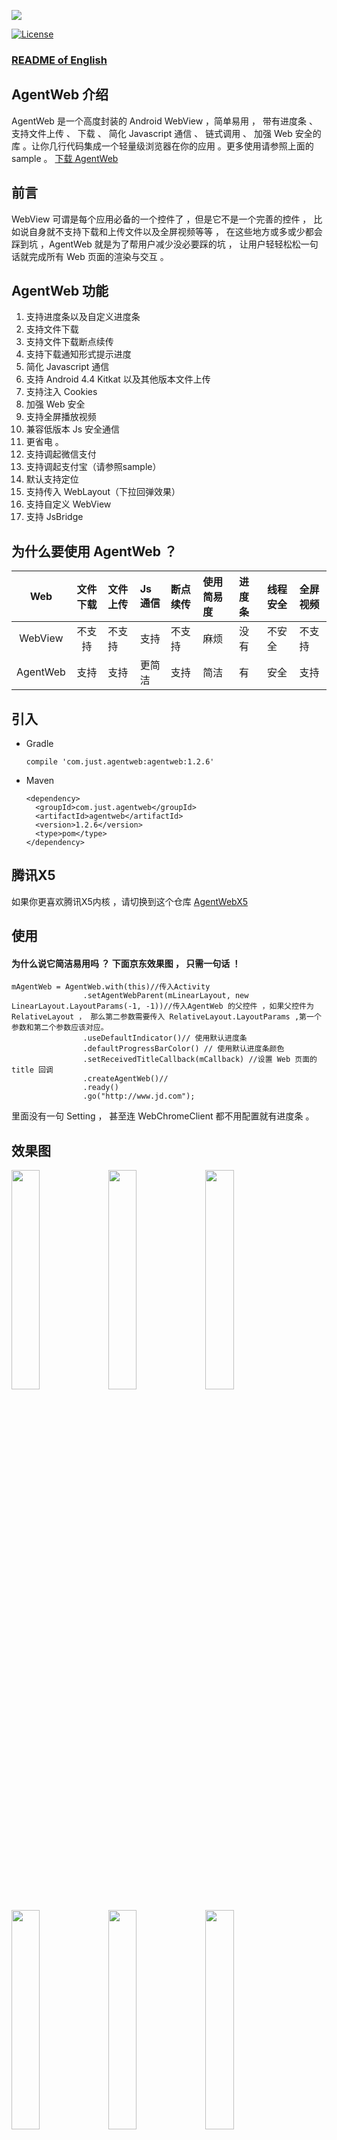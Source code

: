 ![](./img/logo.png)

[![License][licensesvg]][license]

### [README of English](./README_ENGLISH.md)

## AgentWeb 介绍

AgentWeb 是一个高度封装的 Android WebView ，简单易用 ， 带有进度条 、 支持文件上传 、 下载 、 简化 Javascript 通信 、 链式调用 、 加强 Web 安全的库 。让你几行代码集成一个轻量级浏览器在你的应用 。更多使用请参照上面的 sample 。 [下载 AgentWeb ](./agentweb.apk)

## 前言 
WebView 可谓是每个应用必备的一个控件了 ，但是它不是一个完善的控件 ， 比如说自身就不支持下载和上传文件以及全屏视频等等 ， 在这些地方或多或少都会踩到坑 ，AgentWeb 就是为了帮用户减少没必要踩的坑 ， 让用户轻轻松松一句话就完成所有 Web 页面的渲染与交互 。   


## AgentWeb 功能
1. 支持进度条以及自定义进度条
2. 支持文件下载
3. 支持文件下载断点续传
4. 支持下载通知形式提示进度
5. 简化 Javascript 通信 
6. 支持 Android 4.4 Kitkat 以及其他版本文件上传
7. 支持注入 Cookies
8. 加强 Web 安全
9. 支持全屏播放视频
10. 兼容低版本 Js 安全通信
11. 更省电 。
12. 支持调起微信支付
13. 支持调起支付宝（请参照sample）
14. 默认支持定位
15. 支持传入 WebLayout（下拉回弹效果）
16. 支持自定义 WebView 
17. 支持 JsBridge

## 为什么要使用 AgentWeb ？

|     Web     |  文件下载  |  文件上传 |   Js 通信  |  断点续传  |   使用简易度 |  进度条      | 线程安全    |全屏视频|
|:-----------:|:---------:|:---------|:---------|:---------|:----------- |:-----------|:-----------|:--------|
| WebView     |  不支持    | 不支持		|  支持    |     不支持 |    麻烦      | 没有        | 不安全      |不支持|
| AgentWeb	 |  支持		| 支持		|  更简洁   |   支持    |    简洁      | 有         |  安全       |支持|	

## 引入



* Gradle 
   
   ```
   compile 'com.just.agentweb:agentweb:1.2.6'
   ```
* Maven
	
	```
	<dependency>
 	  <groupId>com.just.agentweb</groupId>
 	  <artifactId>agentweb</artifactId>
	  <version>1.2.6</version>
	  <type>pom</type>
	</dependency>
	
	```

## 腾讯X5
如果你更喜欢腾讯X5内核 ，请切换到这个仓库
[AgentWebX5](https://github.com/Justson/AgentWebX5)

## 使用
#### 为什么说它简洁易用吗 ？ 下面京东效果图 ， 只需一句话 ！

```
mAgentWeb = AgentWeb.with(this)//传入Activity
                .setAgentWebParent(mLinearLayout, new LinearLayout.LayoutParams(-1, -1))//传入AgentWeb 的父控件 ，如果父控件为 RelativeLayout ， 那么第二参数需要传入 RelativeLayout.LayoutParams ,第一个参数和第二个参数应该对应。
                .useDefaultIndicator()// 使用默认进度条
                .defaultProgressBarColor() // 使用默认进度条颜色
                .setReceivedTitleCallback(mCallback) //设置 Web 页面的 title 回调
                .createAgentWeb()//
                .ready()
                .go("http://www.jd.com");

```
里面没有一句 Setting ， 甚至连 WebChromeClient 都不用配置就有进度条 。 




## 效果图 
<a href="img/jd.png"><img src="img/jd.png" width="30%"/></a> <a href="img/wechat pay.png"><img src="img/wechat pay.png" width="30%"/></a> <a href="img/alipay.png"><img src="img/alipay.png" width="30%"/></a>

<a href="img/js.png"><img src="img/js.png" width="30%"/></a> <a href="img/custom setting.png"><img src="img/custom setting.png" width="30%"/></a> <a href="img/video.png"><img src="img/video.png" width="30%"/></a>



* #### 调用 Javascript 方法拼接太麻烦 ？ 请看 。
```
//Javascript 方法
function callByAndroid(){
      console.log("callByAndroid")
  }
//Android 端
mAgentWeb.getJsEntraceAccess().quickCallJs("callByAndroid");
//结果
consoleMessage:callByAndroid  lineNumber:27
```

* #### Javascript 调 Java ?
```
//Android 端 ， AndroidInterface 是一个注入类 ，里面有一个无参数方法：callAndroid 
mAgentWeb.getJsInterfaceHolder().addJavaObject("android",new AndroidInterface(mAgentWeb,this));
//在 Js 里就能通过 
window.android.callAndroid() //调用 Java 层的 AndroidInterface 类里 callAndroid 方法
```


* #### 事件处理
```
@Override
    public boolean onKeyDown(int keyCode, KeyEvent event) {

        if (mAgentWeb.handleKeyEvent(keyCode, event)) {
            return true;
        }
        return super.onKeyDown(keyCode, event);
    }
```

* #### 跟随 Activity Or Fragment 生命周期 ， 释放 CPU 更省电 。
```
	@Override
    protected void onPause() {
        mAgentWeb.getWebLifeCycle().onPause();
        super.onPause();

    }

    @Override
    protected void onResume() {
        mAgentWeb.getWebLifeCycle().onResume();
        super.onResume();
    }
```

* #### 文件上传处理
```
    @Override
    protected void onActivityResult(int requestCode, int resultCode, Intent data) {
        mAgentWeb.uploadFileResult(requestCode, resultCode, data);
        super.onActivityResult(requestCode, resultCode, data);
    }
```

* #### 全屏视频播放
```
<!--如果你的应用需要用到视频 ， 那么请你在使用 AgentWeb 的 Activity 对应的清单文件里加入如下配置-->
android:hardwareAccelerated="true"
android:configChanges="orientation|screenSize"
```

* #### 定位
```
	<!--AgentWeb 是默认启动定位的 ， 请在你的 AndroidManifest 文件里面加入如下权限 。-->
    <uses-permission android:name="android.permission.ACCESS_FINE_LOCATION" />
    <uses-permission android:name="android.permission.ACCESS_COARSE_LOCATION" />
```

* #### WebChromeClient Or WebViewClient 处理业务逻辑
```
// AgentWeb 保持了 WebView 的使用 ， 
mAgentWeb = AgentWeb.with(this)//
                .setAgentWebParent(mLinearLayout,new LinearLayout.LayoutParams(-1,-1) )//
                .useDefaultIndicator()//
                .defaultProgressBarColor()
                .setReceivedTitleCallback(mCallback)
                .setWebChromeClient(mWebChromeClient)
                .setWebViewClient(mWebViewClient)
                .setSecutityType(AgentWeb.SecurityType.strict)
                .createAgentWeb()//
                .ready()
                .go(getUrl());
//WebViewClient
private WebViewClient mWebViewClient=new WebViewClient(){
        @Override
        public void onPageStarted(WebView view, String url, Bitmap favicon) {
           //do you  work
        }
    };
    //WebChromeClient
    private WebChromeClient mWebChromeClient=new WebChromeClient(){
        @Override
        public void onProgressChanged(WebView view, int newProgress) {
            //do you work
        }
    };                
```

* #### 获取 WebView
```
 WebView mWebView=mAgentWeb.getWebCreator().get();
```

* #### 同步 Cookie
```
AgentWebConfig.syncCookie("http://www.jd.com","ID=XXXX")
```

* #### 查看 Cookies
```
String cookies=AgentWebConfig.getCookiesByUrl(targetUrl);
```

* #### AgentWeb 所需要的权限
```
 <uses-permission android:name="android.permission.INTERNET"></uses-permission>
    <uses-permission android:name="android.permission.WRITE_EXTERNAL_STORAGE"></uses-permission>
    <uses-permission android:name="android.permission.READ_EXTERNAL_STORAGE"></uses-permission>
    <uses-permission android:name="android.permission.ACCESS_NETWORK_STATE"></uses-permission>
    <uses-permission android:name="android.permission.ACCESS_FINE_LOCATION" />
    <uses-permission android:name="android.permission.ACCESS_COARSE_LOCATION" />
    <uses-permission android:name="android.permission.ACCESS_WIFI_STATE"></uses-permission>
```

## 注意事项
* 支付宝使用需要引入支付宝SDK ，并在项目中依赖 ， 微信支付不需要做任何操作。
* 注意动态权限申请 。

## 混淆
如果你的项目需要加入混淆 ， 请加入如下配置

```
-keep class com.just.library.** {
    *;
}
-dontwarn com.just.library.**

```
Java 注入类不要混淆 ， 例如 sample 里面的 AndroidInterface 类 ， 需要 Keep 。

```
-keepclassmembers class com.just.library.agentweb.AndroidInterface{ *; }
```

## 更新日志
* v_1.2.6 修复Android 4.4以下布局错乱
* v_1.2.5 提示信息支持配置
* v_1.2.4 支持传入 IWebLayout ，可以完成下拉回弹效果 。
* v_1.2.3 新增下载结果回调 。 
* v_1.2.2 修复已知 Bug 。
* v_1.2.1 支持调起支付宝 ， 微信支付 。
* v_1.2.0 全面支持全屏视频 。
* v_1.1.2 完善功能 。

## 下个版本功能预告

* 支持动态权限申请
* 废弃 uploadFileResult (走 ActionActivity 绕过该方法)
* 加入权限控制


## 致谢
* [SafeWebView](https://github.com/seven456/SafeWebView)

* [WebView 参考文献](https://juejin.im/post/58a037df86b599006b3fade4)


## 有问题或者有更好的建议
* [![QQ0Group][qq0groupsvg]][qq0group]
* 欢迎提 [Issues](https://github.com/Justson/AgentWeb/issues)


## 关于我
一个位于深圳的 Android 开发者 ， 如果你有问题 ， 请联系 Email : xiaozhongcen@gmail.com


[licensesvg]: https://img.shields.io/badge/License-Apache--2.0-brightgreen.svg
[license]: https://github.com/Justson/AgentWeb/blob/master/LICENSE

[qq0groupsvg]: https://img.shields.io/badge/QQ群-599471474-fba7f9.svg
[qq0group]: http://qm.qq.com/cgi-bin/qm/qr?k=KpyfInzI2nr-Lh4StG0oh68GpbcD0vMG


### 最后如果该库对你有帮助不妨对右上角点点 Star 对我支持 ， 感谢万分 ! 当然我更喜欢你 Fork PR 成为项目贡献者 . [AgentWeb](https://github.com/Justson/AgentWeb)  


## License
```
Copyright (C)  Justson(https://github.com/Justson/AgentWeb)

Licensed under the Apache License, Version 2.0 (the "License");
you may not use this file except in compliance with the License.
You may obtain a copy of the License at

     http://www.apache.org/licenses/LICENSE-2.0

Unless required by applicable law or agreed to in writing, software
distributed under the License is distributed on an "AS IS" BASIS,
WITHOUT WARRANTIES OR CONDITIONS OF ANY KIND, either express or implied.
See the License for the specific language governing permissions and
limitations under the License.
```
	
	

	  


   

